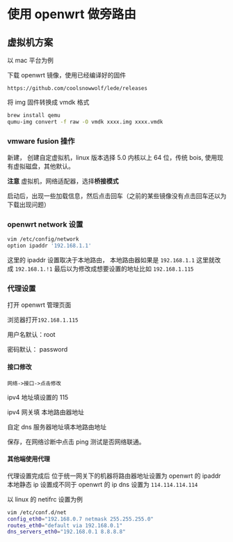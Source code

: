 # 使用 openwrt 做旁路由

## 虚拟机方案

以 mac 平台为例

下载 openwrt 镜像，使用已经编译好的固件

`https://github.com/coolsnowwolf/lede/releases`

将 img 固件转换成 vmdk 格式

```bash
brew install qemu
qumu-img convert -f raw -O vmdk xxxx.img xxxx.vmdk
```

### vmware fusion 操作

新建， 创建自定虚拟机，linux 版本选择 5.0 内核以上 64 位，传统 bois, 使用现有虚拟磁盘，其他默认。

**注意** 虚拟机，网络适配器，选择**桥接模式**

启动后，出现一些加载信息，然后点击回车（之前的某些镜像没有点击回车还以为下载出现问题）

### openwrt network 设置

```bash
vim /etc/config/network
option ipaddr '192.168.1.1'
```

这里的 ipaddr 设置取决于本地路由，
本地路由器如果是 `192.168.1.1`
这里就改成 `192.168.1.!1` 最后以为修改成想要设置的地址比如 `192.168.1.115`

### 代理设置

打开 openwrt 管理页面

浏览器打开`192.168.1.115`

用户名默认：root

密码默认： password

#### 接口修改

`网络->接口->点击修改`

ipv4 地址填设置的 115

ipv4 网关填 本地路由器地址

自定 dns 服务器地址填本地路由地址

保存，在网络诊断中点击 ping 测试是否网络联通。

#### 其他端使用代理

代理设置完成后
位于统一网关下的机器将路由器地址设置为 openwrt 的 ipaddr
本地静态 ip 设置成不同于 openwrt 的 ip
dns 设置为 `114.114.114.114`

以 linux 的 netifrc 设置为例

```bash
vim /etc/conf.d/net
config_eth0="192.168.0.7 netmask 255.255.255.0"
routes_eth0="default via 192.168.0.1"
dns_servers_eth0="192.168.0.1 8.8.8.8"
```
